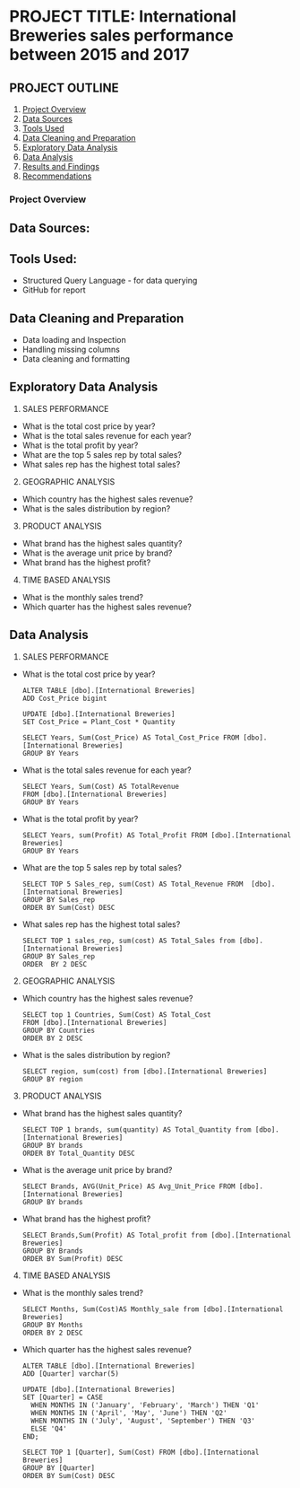 # PROJECT TITLE: International Breweries sales performance between 2015 and 2017
## PROJECT OUTLINE
1.	[Project Overview](#project-overview)
2.	[Data Sources](#data-sources)
3.	[Tools Used](#tools-used)
4.	[Data Cleaning and Preparation](#data-cleaning-and-preparation)
5.	[Exploratory Data Analysis](#exploratory-data-analysis)
6.	[Data Analysis](#data-analysis)
7.	[Results and Findings](#results-and-findings)
8.	[Recommendations](#recommendations)

### Project Overview
## Data Sources:
## Tools Used:
- Structured Query Language - for data querying
- GitHub for report

## Data Cleaning and Preparation
- Data loading and Inspection
- Handling missing columns
- Data cleaning and formatting

## Exploratory Data Analysis
1. SALES PERFORMANCE
- What is the total cost price by year?
- What is the total sales revenue for each year?
- What is the total profit by year?
- What are the top 5 sales rep by total sales?
- What sales rep has the highest total sales?

2. GEOGRAPHIC ANALYSIS
- Which country has the highest sales revenue?
- What is the sales distribution by region?

3. PRODUCT ANALYSIS
- What brand has the highest sales quantity?
- What is the average unit price by brand?
- What brand has the highest profit?

4. TIME BASED ANALYSIS
- What is the monthly sales trend?
- Which quarter has the highest sales revenue?

## Data Analysis
1. SALES PERFORMANCE
- What is the total cost price by year?
  ```
  ALTER TABLE [dbo].[International Breweries]
  ADD Cost_Price bigint 

  UPDATE [dbo].[International Breweries]
  SET Cost_Price = Plant_Cost * Quantity

  SELECT Years, Sum(Cost_Price) AS Total_Cost_Price FROM [dbo].[International Breweries]
  GROUP BY Years
  ```
- What is the total sales revenue for each year?
  ```
  SELECT Years, Sum(Cost) AS TotalRevenue 
  FROM [dbo].[International Breweries]
  GROUP BY Years
  ```
- What is the total profit by year?
  ```
  SELECT Years, sum(Profit) AS Total_Profit FROM [dbo].[International Breweries]
  GROUP BY Years
  ```
- What are the top 5 sales rep by total sales?
  ```
  SELECT TOP 5 Sales_rep, sum(Cost) AS Total_Revenue FROM  [dbo].[International Breweries]
  GROUP BY Sales_rep
  ORDER BY Sum(Cost) DESC
  ```
- What sales rep has the highest total sales?
  ```
  SELECT TOP 1 sales_rep, sum(cost) AS Total_Sales from [dbo].[International Breweries]
  GROUP BY Sales_rep
  ORDER  BY 2 DESC
  ```
2. GEOGRAPHIC ANALYSIS
- Which country has the highest sales revenue?
  ```
  SELECT top 1 Countries, Sum(Cost) AS Total_Cost
  FROM [dbo].[International Breweries]
  GROUP BY Countries 
  ORDER BY 2 DESC
  ```

- What is the sales distribution by region?
  ```
  SELECT region, sum(cost) from [dbo].[International Breweries]
  GROUP BY region
  ```
3. PRODUCT ANALYSIS
- What brand has the highest sales quantity?
  ```
  SELECT TOP 1 brands, sum(quantity) AS Total_Quantity from [dbo].[International Breweries]
  GROUP BY brands
  ORDER BY Total_Quantity DESC 
  ```
- What is the average unit price by brand?
  ```
  SELECT Brands, AVG(Unit_Price) AS Avg_Unit_Price FROM [dbo].[International Breweries]
  GROUP BY brands
  ```
- What brand has the highest profit?
  ```
  SELECT Brands,Sum(Profit) AS Total_profit from [dbo].[International Breweries]
  GROUP BY Brands
  ORDER BY Sum(Profit) DESC
  ```
4. TIME BASED ANALYSIS
- What is the monthly sales trend?
  ```
  SELECT Months, Sum(Cost)AS Monthly_sale from [dbo].[International Breweries]
  GROUP BY Months
  ORDER BY 2 DESC
  ```
- Which quarter has the highest sales revenue?
  ```
  ALTER TABLE [dbo].[International Breweries]
  ADD [Quarter] varchar(5)

  UPDATE [dbo].[International Breweries]
  SET [Quarter] = CASE
	WHEN MONTHS IN ('January', 'February', 'March') THEN 'Q1'
	WHEN MONTHS IN ('April', 'May', 'June') THEN 'Q2'
	WHEN MONTHS IN ('July', 'August', 'September') THEN 'Q3'
	ELSE 'Q4'
  END;

  SELECT TOP 1 [Quarter], Sum(Cost) FROM [dbo].[International Breweries]
  GROUP BY [Quarter]
  ORDER BY Sum(Cost) DESC
  ```
  
